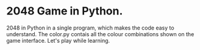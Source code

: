 # 2048 Game in Python.
2048 in Python in a single program, which makes the code easy to understand.
The color.py contais all the colour combinations shown on the game interface.
Let's play while learning.
